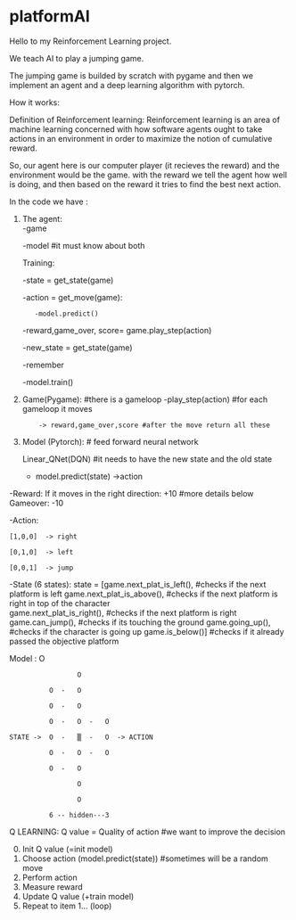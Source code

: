 # platformAI

Hello to my Reinforcement Learning project.



We teach AI to play a jumping game.

The jumping game is builded by scratch with pygame and then we implement an agent and a deep learning algorithm with pytorch.






How it works: 

Definition of Reinforcement learning:
Reinforcement learning is an area of machine learning concerned with how software agents ought to take actions
in an environment in order to maximize the notion of cumulative reward.




So, our agent here is our computer player (it recieves the reward) and the environment would be the game.
with the reward we tell the agent how well is doing, and then based on the reward it tries to find the best next action.


In the code we have :
  1) The agent:   
		-game
		
		-model   #it must know about both
		
	  Training:
	  
		-state = get_state(game)   
		
		-action = get_move(game):
		
		    -model.predict()
			
		-reward,game_over, score= game.play_step(action)
		
		-new_state = get_state(game)
		
		-remember
		
		-model.train()
		
  2) Game(Pygame):   #there is a gameloop
		-play_step(action)  #for each gameloop it moves
		
		     -> reward,game_over,score #after the move return all these
 

   3) Model (Pytorch):    # feed forward neural network

		Linear_QNet(DQN)    #it needs to have the new state and the old state
		
		- model.predict(state)
		   ->action
		  



-Reward:
	 If it moves in the right direction: +10 #more details below
	 Gameover:			     -10

-Action: 

	[1,0,0]  -> right
	
	[0,1,0]  -> left
	
	[0,0,1]  -> jump 
	

-State (6 states):
	state = [game.next_plat_is_left(),    #checks if the next platform is left
		 game.next_plat_is_above(),   #checks if the next platform is right in top of the character   
		 game.next_plat_is_right(),   #checks if the next platform is right
		 game.can_jump(), 	      #checks if its touching the ground
		 game.going_up(),             #checks if the character is going up
		 game.is_below()]	      #checks if it already passed the objective platform
	


Model : 
			         O
						 
	                 O
			
              O  -   O
		
              O  -   O
				
	          O  - 	 O  -	O
			  
	STATE ->  O  -	 ▒  -	O  -> ACTION
	
	          O  -	 O  -	O
			  
	          O  - 	 O
			  
                     O
						 
                     O
						 
	          6 -- hidden---3     
			  


Q LEARNING: 
Q value = Quality of action #we want to improve the decision

0. Init Q value (=init model)
1. Choose action (model.predict(state))   #sometimes will be a random move
2. Perform action
3. Measure reward
4. Update Q value (+train model)
5. Repeat to item 1... (loop)


